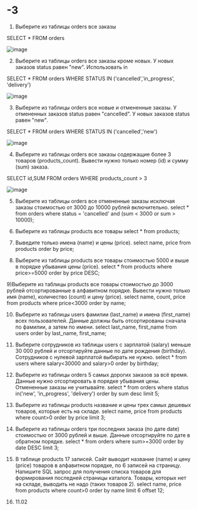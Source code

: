 # -3
1) Выберите из таблицы orders все заказы

SELECT * FROM orders

![image](https://github.com/user-attachments/assets/2ace5d62-1a47-4b12-8931-7e4ed5719360)



2) Выберите из таблицы orders все заказы кроме новых. У новых заказов status равен "new". Использовать in

SELECT * FROM orders WHERE STATUS IN ('cancelled','in_progress', 'delivery')


![image](https://github.com/user-attachments/assets/12c35a66-e23a-423f-815c-55a1296a2fa0)

3) Выберите из таблицы orders все новые и отмененные заказы. У отмененных заказов status равен "cancelled". У новых заказов status равен "new".

SELECT * FROM orders WHERE STATUS IN ('cancelled','new')


![image](https://github.com/user-attachments/assets/25499796-c063-4967-849e-48346c42298e)

4) Выберите из таблицы orders все заказы содержащие более 3 товаров (products_count).
Вывести нужно только номер (id) и сумму (sum) заказа.

SELECT id,SUM FROM orders WHERE products_count > 3

![image](https://github.com/user-attachments/assets/fe1d14d4-c72a-4480-a670-9ae730392575)

5) Выберите из таблицы orders все отмененные заказы исключая заказы стоимостью от 3000 до 10000 рублей включительно.
select * from orders where status = 'cancelled' and (sum < 3000 or sum > 10000);

6) Выберите из таблицы products все товары
select * from products;

7) Выведите только имена (name) и цены (price).
select name, price from products order by price;

8) Выберите из таблицы products все товары стоимостью 5000 и выше в порядке убывания цены (price).
select * from products where price>=5000 order by price DESC;

9)Выберите из таблицы products все товары стоимостью до 3000 рублей отсортированные в алфавитном порядке. Вывести нужно только имя (name), количество (count) и цену (price).
select name, count, price from products where price<3000 order by name;

10) Выберите из таблицы users фамилии (last_name) и имена (first_name) всех пользователей. 
Данные должны быть отсортированы сначала по фамилии, а затем по имени.
select last_name, first_name from users order by last_name, first_name;

11) Выберите сотрудников из таблицы users с зарплатой (salary) меньше 30 000 рублей и отсортируйте данные по дате рождения (birthday). Сотрудников с нулевой зарплатой выбирать не нужно.
select * from users where salary<30000 and salary>0 order by birthday;

12) Выберите из таблицы orders 5 самых дорогих заказов за всё время. 
Данные нужно отсортировать в порядке убывания цены. 
Отмененные заказы не учитывайте.
select * from orders where status in('new', 'in_progress', 'delivery') 
order by sum desc limit 5;

13) Выберите из таблицы products название и цены трех самых дешевых товаров, которые есть на складе.
select name, price from products where count>0
order by price limit 3;

14) Выберите из таблицы orders три последних заказа (по дате date) стоимостью от 3000 рублей и выше. 
Данные отсортируйте по дате в обратном порядке.
select * from orders where sum>=3000 
order by date DESC limit 3;

15) В таблице products 17 записей. Сайт выводит название (name) и цену (price) товаров в алфавитном порядке, по 6 записей на страницу. Напишите SQL запрос для получения списка товаров для формирования последней страницы каталога. 
Товары, которых нет на складе, выводить не надо (таких товаров 2).
select name, price from products where count>0
order by name limit 6 offset 12;

16) 11.02

